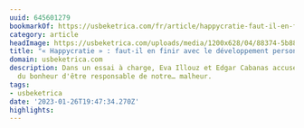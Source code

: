 ```yaml
---
uuid: 645601279
bookmarkOf: https://usbeketrica.com/fr/article/happycratie-faut-il-en-finir-avec-le-developpement-personnel
category: article
headImage: https://usbeketrica.com/uploads/media/1200x628/04/88374-5b88061682c08.jpg?v=1-0
title: "« Happycratie » : faut-il en finir avec le développement personnel ?"
domain: usbeketrica.com
description: Dans un essai à charge, Eva Illouz et Edgar Cabanas accusent la dictature
  du bonheur d'être responsable de notre… malheur.
tags:
- usbeketrica
date: '2023-01-26T19:47:34.270Z'
highlights:
---
```



